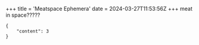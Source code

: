 +++
title = 'Meatspace Ephemera'
date = 2024-03-27T11:53:56Z
+++
meat in space?????
```
{
    "content": 3
}
```